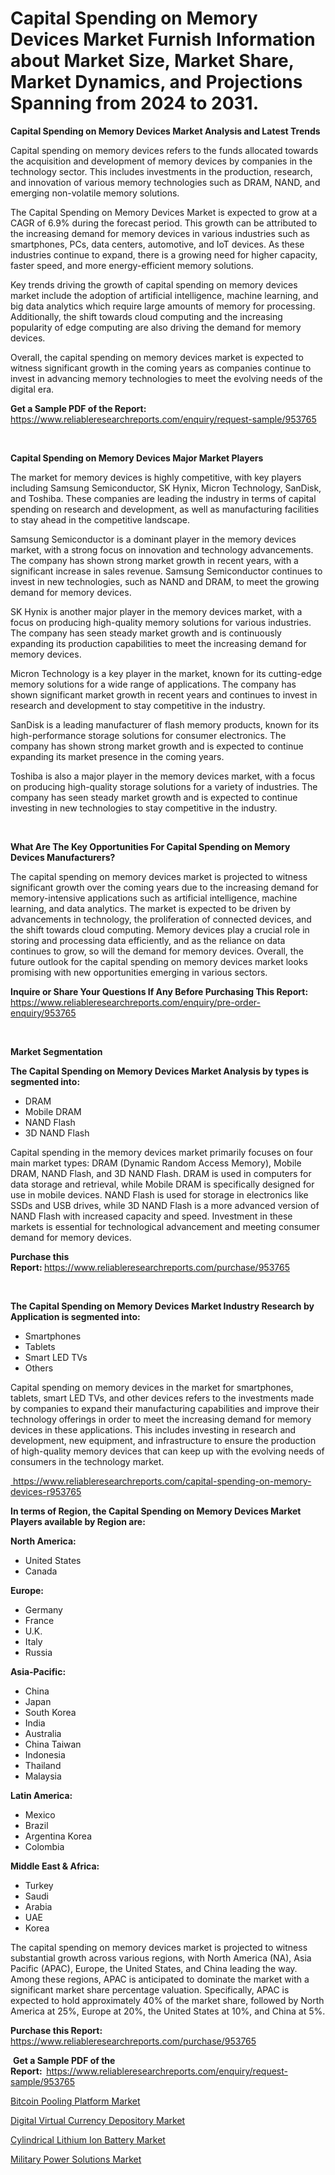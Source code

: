 <p><h1>Capital Spending on Memory Devices Market Furnish Information about Market Size, Market Share, Market Dynamics, and Projections Spanning from 2024 to 2031.</h1></p><p><strong>Capital Spending on Memory Devices Market Analysis and Latest Trends</strong></p>
<p><p>Capital spending on memory devices refers to the funds allocated towards the acquisition and development of memory devices by companies in the technology sector. This includes investments in the production, research, and innovation of various memory technologies such as DRAM, NAND, and emerging non-volatile memory solutions.</p><p>The Capital Spending on Memory Devices Market is expected to grow at a CAGR of 6.9% during the forecast period. This growth can be attributed to the increasing demand for memory devices in various industries such as smartphones, PCs, data centers, automotive, and IoT devices. As these industries continue to expand, there is a growing need for higher capacity, faster speed, and more energy-efficient memory solutions.</p><p>Key trends driving the growth of capital spending on memory devices market include the adoption of artificial intelligence, machine learning, and big data analytics which require large amounts of memory for processing. Additionally, the shift towards cloud computing and the increasing popularity of edge computing are also driving the demand for memory devices.</p><p>Overall, the capital spending on memory devices market is expected to witness significant growth in the coming years as companies continue to invest in advancing memory technologies to meet the evolving needs of the digital era.</p></p>
<p><strong>Get a Sample PDF of the Report:&nbsp;</strong> <a href="https://www.reliableresearchreports.com/enquiry/request-sample/953765">https://www.reliableresearchreports.com/enquiry/request-sample/953765</a></p>
<p>&nbsp;</p>
<p><strong>Capital Spending on Memory Devices Major Market Players</strong></p>
<p><p>The market for memory devices is highly competitive, with key players including Samsung Semiconductor, SK Hynix, Micron Technology, SanDisk, and Toshiba. These companies are leading the industry in terms of capital spending on research and development, as well as manufacturing facilities to stay ahead in the competitive landscape.</p><p>Samsung Semiconductor is a dominant player in the memory devices market, with a strong focus on innovation and technology advancements. The company has shown strong market growth in recent years, with a significant increase in sales revenue. Samsung Semiconductor continues to invest in new technologies, such as NAND and DRAM, to meet the growing demand for memory devices.</p><p>SK Hynix is another major player in the memory devices market, with a focus on producing high-quality memory solutions for various industries. The company has seen steady market growth and is continuously expanding its production capabilities to meet the increasing demand for memory devices.</p><p>Micron Technology is a key player in the market, known for its cutting-edge memory solutions for a wide range of applications. The company has shown significant market growth in recent years and continues to invest in research and development to stay competitive in the industry.</p><p>SanDisk is a leading manufacturer of flash memory products, known for its high-performance storage solutions for consumer electronics. The company has shown strong market growth and is expected to continue expanding its market presence in the coming years.</p><p>Toshiba is also a major player in the memory devices market, with a focus on producing high-quality storage solutions for a variety of industries. The company has seen steady market growth and is expected to continue investing in new technologies to stay competitive in the industry.</p></p>
<p>&nbsp;</p>
<p><strong>What Are The Key Opportunities For Capital Spending on Memory Devices Manufacturers?</strong></p>
<p><p>The capital spending on memory devices market is projected to witness significant growth over the coming years due to the increasing demand for memory-intensive applications such as artificial intelligence, machine learning, and data analytics. The market is expected to be driven by advancements in technology, the proliferation of connected devices, and the shift towards cloud computing. Memory devices play a crucial role in storing and processing data efficiently, and as the reliance on data continues to grow, so will the demand for memory devices. Overall, the future outlook for the capital spending on memory devices market looks promising with new opportunities emerging in various sectors.</p></p>
<p><strong>Inquire or Share Your Questions If Any Before Purchasing This Report:</strong> <a href="https://www.reliableresearchreports.com/enquiry/pre-order-enquiry/953765">https://www.reliableresearchreports.com/enquiry/pre-order-enquiry/953765</a></p>
<p>&nbsp;</p>
<p><strong>Market Segmentation</strong></p>
<p><strong>The Capital Spending on Memory Devices Market Analysis by types is segmented into:</strong></p>
<p><ul><li>DRAM</li><li>Mobile DRAM</li><li>NAND Flash</li><li>3D NAND Flash</li></ul></p>
<p><p>Capital spending in the memory devices market primarily focuses on four main market types: DRAM (Dynamic Random Access Memory), Mobile DRAM, NAND Flash, and 3D NAND Flash. DRAM is used in computers for data storage and retrieval, while Mobile DRAM is specifically designed for use in mobile devices. NAND Flash is used for storage in electronics like SSDs and USB drives, while 3D NAND Flash is a more advanced version of NAND Flash with increased capacity and speed. Investment in these markets is essential for technological advancement and meeting consumer demand for memory devices.</p></p>
<p><strong>Purchase this Report:&nbsp;</strong><a href="https://www.reliableresearchreports.com/purchase/953765">https://www.reliableresearchreports.com/purchase/953765</a></p>
<p>&nbsp;</p>
<p><strong>The Capital Spending on Memory Devices Market Industry Research by Application is segmented into:</strong></p>
<p><ul><li>Smartphones</li><li>Tablets</li><li>Smart LED TVs</li><li>Others</li></ul></p>
<p><p>Capital spending on memory devices in the market for smartphones, tablets, smart LED TVs, and other devices refers to the investments made by companies to expand their manufacturing capabilities and improve their technology offerings in order to meet the increasing demand for memory devices in these applications. This includes investing in research and development, new equipment, and infrastructure to ensure the production of high-quality memory devices that can keep up with the evolving needs of consumers in the technology market.</p></p>
<p><a href="https://www.reliableresearchreports.com/capital-spending-on-memory-devices-r953765">&nbsp;https://www.reliableresearchreports.com/capital-spending-on-memory-devices-r953765</a></p>
<p><strong>In terms of Region, the Capital Spending on Memory Devices Market Players available by Region are:</strong></p>
<p>
    <p> <strong> North America: </strong>
        <ul>
            <li>United States</li>
            <li>Canada</li>
        </ul>
        </p> 
    <p> <strong> Europe: </strong>
        <ul>
            <li>Germany</li>
            <li>France</li>
            <li>U.K.</li>
            <li>Italy</li>
            <li>Russia</li>
        </ul>
        </p> 
    <p> <strong> Asia-Pacific: </strong>
        <ul>
            <li>China</li>
            <li>Japan</li>
            <li>South Korea</li>
            <li>India</li>
            <li>Australia</li>
            <li>China Taiwan</li>
            <li>Indonesia</li>
            <li>Thailand</li>
            <li>Malaysia</li>
        </ul>
        </p> 
    <p> <strong> Latin America: </strong>
        <ul>
            <li>Mexico</li>
            <li>Brazil</li>
            <li>Argentina Korea</li>
            <li>Colombia</li>
        </ul>
        </p> 
    <p> <strong> Middle East & Africa: </strong>
        <ul>
            <li>Turkey</li>
            <li>Saudi</li>
            <li>Arabia</li>
            <li>UAE</li>
            <li>Korea</li>
        </ul>
    </p>
    </p>
<p><p>The capital spending on memory devices market is projected to witness substantial growth across various regions, with North America (NA), Asia Pacific (APAC), Europe, the United States, and China leading the way. Among these regions, APAC is anticipated to dominate the market with a significant market share percentage valuation. Specifically, APAC is expected to hold approximately 40% of the market share, followed by North America at 25%, Europe at 20%, the United States at 10%, and China at 5%.</p></p>
<p><strong>Purchase this Report: </strong><a href="https://www.reliableresearchreports.com/purchase/953765">https://www.reliableresearchreports.com/purchase/953765</a></p>
<p>&nbsp;<strong>Get a Sample PDF of the Report:&nbsp;&nbsp;</strong><a href="https://www.reliableresearchreports.com/enquiry/request-sample/953765">https://www.reliableresearchreports.com/enquiry/request-sample/953765</a></p>
<p><strong></strong></p>
<p><p><a href="https://github.com/EunaWiegad2023/Market-Research-Report-List-1/blob/main/bitcoin-pooling-platform-market.md">Bitcoin Pooling Platform Market</a></p><p><a href="https://github.com/edytherolanlouisejk1miz0wig/Market-Research-Report-List-2/blob/main/digital-virtual-currency-depository-market.md">Digital Virtual Currency Depository Market</a></p><p><a href="https://www.linkedin.com/pulse/cylindrical-lithium-ion-battery-market-analysis-its-cagr-segmentation-ihixf">Cylindrical Lithium Ion Battery Market</a></p><p><a href="https://www.linkedin.com/pulse/military-power-solutions-market-research-report-its-history-qb3qf">Military Power Solutions Market</a></p></p>